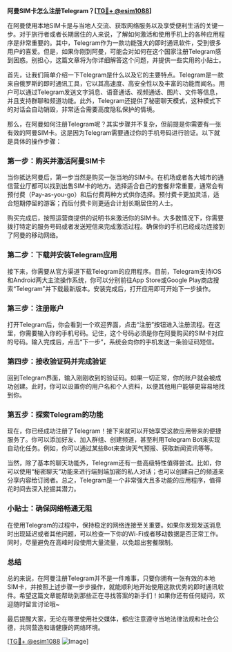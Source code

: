 **阿曼SIM卡怎么注册Telegram？[[TG💪+ @esim1088](https://t.me/s/esim1088)]**

在阿曼使用本地SIM卡是与当地人交流、获取网络服务以及享受便利生活的关键一步。对于旅行者或者长期居住的人来说，了解如何激活和使用手机上的各种应用程序是非常重要的。其中，Telegram作为一款功能强大的即时通讯软件，受到很多用户的喜爱。但是，如果你刚到阿曼，可能会对如何在这个国家注册Telegram感到困惑。别担心，这篇文章将为你详细解答这个问题，并提供一些实用的小贴士。

首先，让我们简单介绍一下Telegram是什么以及它的主要特点。Telegram是一款来自俄罗斯的即时通讯工具，它以其高速度、高安全性以及丰富的功能而闻名。用户可以通过Telegram发送文字消息、语音通话、视频通话、图片、文件等信息，并且支持群聊和频道功能。此外，Telegram还提供了秘密聊天模式，这种模式下的对话会自动销毁，非常适合需要高度隐私保护的情境。

那么，在阿曼如何注册Telegram呢？其实步骤并不复杂，但前提是你需要有一张有效的阿曼SIM卡。这是因为Telegram需要通过你的手机号码进行验证。以下就是具体的操作步骤：

### 第一步：购买并激活阿曼SIM卡

当你抵达阿曼后，第一步当然是购买一张当地的SIM卡。在机场或者各大城市的通信营业厅都可以找到出售SIM卡的地方。选择适合自己的套餐非常重要，通常会有预付费（Pay-as-you-go）和后付费两种方式供你选择。预付费卡更加灵活，适合短期停留的游客；而后付费卡则更适合计划长期居住的人士。

购买完成后，按照运营商提供的说明书来激活你的SIM卡。大多数情况下，你需要拨打特定的服务号码或者发送短信来完成激活过程。确保你的手机已经成功连接到了阿曼的移动网络。

### 第二步：下载并安装Telegram应用

接下来，你需要从官方渠道下载Telegram的应用程序。目前，Telegram支持iOS和Android两大主流操作系统，你可以分别前往App Store或Google Play商店搜索“Telegram”并下载最新版本。安装完成后，打开应用即可开始下一步操作。

### 第三步：注册账户

打开Telegram后，你会看到一个欢迎界面，点击“注册”按钮进入注册流程。在这里，你需要输入你的手机号码。记住，这个号码必须是你在阿曼购买的SIM卡对应的号码。输入完成后，点击“下一步”，系统会向你的手机发送一条验证码短信。

### 第四步：接收验证码并完成验证

回到Telegram界面，输入刚刚收到的验证码。如果一切正常，你的账户就会被成功创建。此时，你可以设置你的用户名和个人资料，以便其他用户能够更容易地找到你。

### 第五步：探索Telegram的功能

现在，你已经成功注册了Telegram！接下来就可以开始享受这款应用带来的便捷服务了。你可以添加好友、加入群组、创建频道，甚至利用Telegram Bot来实现自动化任务。例如，你可以通过某些Bot来查询天气预报、获取新闻资讯等等。

当然，除了基本的聊天功能外，Telegram还有一些高级特性值得尝试。比如，你可以使用“秘密聊天”功能来进行端到端加密的私人对话；也可以创建自己的频道来分享内容给订阅者。总之，Telegram是一个非常强大且多功能的应用程序，值得花时间去深入挖掘其潜力。

### 小贴士：确保网络畅通无阻

在使用Telegram的过程中，保持稳定的网络连接至关重要。如果你发现发送消息时出现延迟或者其他问题，可以检查一下你的Wi-Fi或者移动数据是否正常工作。同时，尽量避免在高峰时段使用大量流量，以免超出套餐限制。

### 总结

总的来说，在阿曼注册Telegram并不是一件难事，只要你拥有一张有效的本地SIM卡，并按照上述步骤一步步操作，就能顺利地开始使用这款优秀的即时通讯软件。希望这篇文章能帮助到那些正在寻找答案的新手们！如果你还有任何疑问，欢迎随时留言讨论哦~

最后提醒大家，无论在哪里使用社交媒体，都应注意遵守当地法律法规和社会公德，共同营造和谐健康的网络环境。

[[TG💪+ @esim1088](https://t.me/s/esim1088) ![Image](https://i.postimg.cc/4NQfJmqS/Snipaste-2025-05-13-00-14-12.png)]